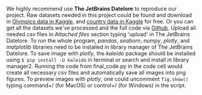 We highly recommend use **The JetBrains Datelore** to reproduce our project. Raw datasets needed in this project could be found and download in [Olympics data in Kaggle](https://www.kaggle.com/heesoo37/120-years-of-olympic-history-athletes-and-results), and [country data in Kaggle](https://www.kaggle.com/andradaolteanu/country-mapping-iso-continent-region) for free. Or you can get all the datasets we've processed and the full code via [Github](https://github.com/zixinl07-1976479/CSE163-final-project). Upload all needed csv files in _Attached files_ section typing 'upload' in The JetBrains Datelore. To run the whole program, _pandas_, _seaborn_, _numpy_, _plotly_, and _matplotlib_ libraries need to be installed in library manager of The JetBrains Datelore. To save image with _plotly_, the _kaleido_ package should be installed using `$ pip install -U kaleido` in terminal or search and install in library manager2. Running the code from final_code.py in the code cell would create all necessary csv files and automatically save all images into png figures. To preview images with _plotly_, one could uncomment `fig.show()` typing command+/ (for MacOS) or control+/ (for Windows) in the script. 
